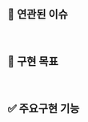 ## 💭 연관된 이슈
<!-- #1 -->
<br>


## 📌 구현 목표
<!-- 변경 사항 및 관련 이슈에 대해 간단하게 작성해주세요. 어떻게보다 무엇을 왜 수정했는지 설명해주세요. -->

<!-- Resolves: #(Isuue Number) -->
<!-- 게시글, 댓글, 대댓글 좋아요 기능 개발 및 좋아요 상태 확인 -->
<br>

## ✅ 주요구현 기능
<!-- 
- 좋아요 추가 및 제거
- 좋아요 개수 확인
-->
<br>

<br>

